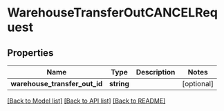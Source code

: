 # WarehouseTransferOutCANCELRequest

## Properties
Name | Type | Description | Notes
------------ | ------------- | ------------- | -------------
**warehouse_transfer_out_id** | **string** |  | [optional] 

[[Back to Model list]](../README.md#documentation-for-models) [[Back to API list]](../README.md#documentation-for-api-endpoints) [[Back to README]](../README.md)


